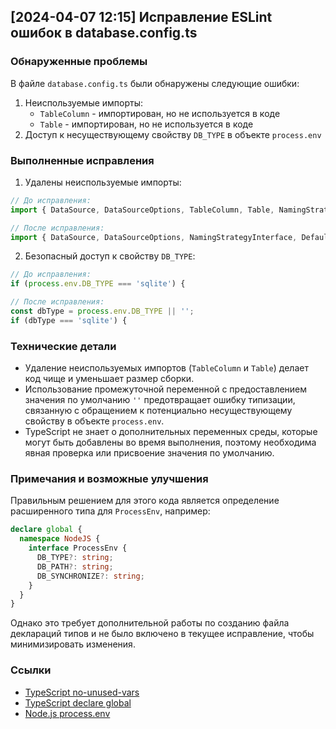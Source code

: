 ## [2024-04-07 12:15] Исправление ESLint ошибок в database.config.ts

### Обнаруженные проблемы
В файле `database.config.ts` были обнаружены следующие ошибки:
1. Неиспользуемые импорты:
   - `TableColumn` - импортирован, но не используется в коде
   - `Table` - импортирован, но не используется в коде
2. Доступ к несуществующему свойству `DB_TYPE` в объекте `process.env`

### Выполненные исправления
1. Удалены неиспользуемые импорты:

```typescript
// До исправления:
import { DataSource, DataSourceOptions, TableColumn, Table, NamingStrategyInterface, DefaultNamingStrategy } from 'typeorm';

// После исправления:
import { DataSource, DataSourceOptions, NamingStrategyInterface, DefaultNamingStrategy } from 'typeorm';
```

2. Безопасный доступ к свойству `DB_TYPE`:

```typescript
// До исправления:
if (process.env.DB_TYPE === 'sqlite') {

// После исправления:
const dbType = process.env.DB_TYPE || '';
if (dbType === 'sqlite') {
```

### Технические детали
- Удаление неиспользуемых импортов (`TableColumn` и `Table`) делает код чище и уменьшает размер сборки.
- Использование промежуточной переменной с предоставлением значения по умолчанию `''` предотвращает ошибку типизации, связанную с обращением к потенциально несуществующему свойству в объекте `process.env`.
- TypeScript не знает о дополнительных переменных среды, которые могут быть добавлены во время выполнения, поэтому необходима явная проверка или присвоение значения по умолчанию.

### Примечания и возможные улучшения
Правильным решением для этого кода является определение расширенного типа для `ProcessEnv`, например:

```typescript
declare global {
  namespace NodeJS {
    interface ProcessEnv {
      DB_TYPE?: string;
      DB_PATH?: string;
      DB_SYNCHRONIZE?: string;
    }
  }
}
```

Однако это требует дополнительной работы по созданию файла деклараций типов и не было включено в текущее исправление, чтобы минимизировать изменения.

### Ссылки
- [TypeScript no-unused-vars](https://typescript-eslint.io/rules/no-unused-vars)
- [TypeScript declare global](https://www.typescriptlang.org/docs/handbook/declaration-merging.html#global-augmentation)
- [Node.js process.env](https://nodejs.org/api/process.html#processenv) 